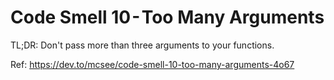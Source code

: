 # Code Smell 10 - Too Many Arguments

TL;DR: Don't pass more than three arguments to your functions.

Ref: https://dev.to/mcsee/code-smell-10-too-many-arguments-4o67